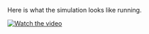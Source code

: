 Here is what the simulation looks like running.


[![Watch the video](https://i.sstatic.net/Vp2cE.png)]([https://youtu.be/vt5fpE0bzSY](https://www.youtube.com/watch?v=sOT0_8nGfGU&ab_channel=ValiKhan))
